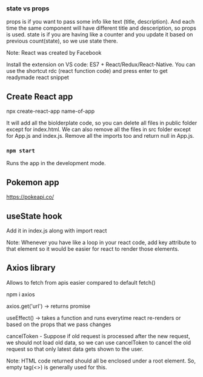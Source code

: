 ### state vs props

props is if you want to pass some info like text (title, description). And each time the same component will have different title and desceription, so props is used.
state is if you are having like a counter and you update it based on previous count(state), so we use state there.

Note: React was created by Facebook

Install the extension on VS code: ES7 + React/Redux/React-Native.
You can use the shortcut rdc (react function code) and press enter to get readymade react snippet

## Create React app

npx create-react-app name-of-app

It will add all the biolderplate code, so you can delete all files in public folder except for index.html. We can also remove all the files in src folder except for App.js and index.js. Remove all the imports too and return null in App.js.

### `npm start`

Runs the app in the development mode.

## Pokemon app

https://pokeapi.co/

## useState hook

Add it in index.js along with import react

Note: Whenever you have like a loop in your react code, add key attribute to that element so it would be easier for react to render those elements.

## Axios library

Allows to fetch from apis easier compared to default fetch()

npm i axios

axios.get('url') -> returns promise

useEffect() -> takes a function and runs everytime react re-renders or based on the props that we pass changes

cancelToken - Suppose if old request is processed after the new request, we should not load old data, so we can use cancelToken to cancel the old request so that only latest data gets shown to the user.

Note: HTML code returned should all be enclosed under a root element. So, empty tag(<>) is generally used for this.
